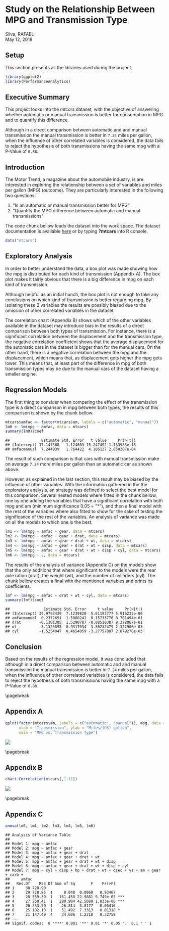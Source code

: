 # Study on the Relationship Between MPG and Transmission Type
Silva, RAFAEL  
May 12, 2018  

## Setup



This section presents all the libraries used during the project.


```r
library(ggplot2)
library(PerformanceAnalytics)
```

## Executive Summary

This project looks into the *mtcars* dataset, with the objective of answering whether automatic or manual transmission is better for consumption in MPG and to quantify this difference.

Although in a direct comparison between automatic and and manual transmission the manual transmission is better in ``7.24`` miles per gallon, when the influence of other correlated variables is considered, the data fails to reject the hypothesis of both transmissions having the same mpg with a P-Value of ``0.88``.

## Introduction

The Motor Trend, a magazine about the automobile industry, is are interested in exploring the relationship between a set of variables and miles per gallon (MPG) (outcome). They are particularly interested in the following two questions:

1. "Is an automatic or manual transmission better for MPG"
1. "Quantify the MPG difference between automatic and manual transmissions"

The code chunk bellow loads the dataset into the work space. The dataset documentation is available [here](http://stat.ethz.ch/R-manual/R-devel/library/datasets/html/mtcars.html) or by typing **?mtcars** into R console.


```r
data("mtcars")
```

## Exploratory Analysis

In order to better understand the data, a box plot was made showing how the mpg is distributed for each kind of transmission (Appendix A). The box plot makes it fairly obvious that there is a big difference in mpg on each kind of transmission.

Although helpful as an initial hunch, the box plot is not enough to take any conclusions on which kind of transmission is better regarding mpg. By isolating these 2 variables the results are possibly biased due to the omission of other correlated variables in the dataset.

The correlation chart (Appendix B) shows which of the other variables available in the dataset may introduce bias in the results of a direct comparison between both types of transmission. For instance, there is a significant correlation between the displacement and the transmission type, the negative correlation coefficient shows that the average displacement for the automatic cars in the dataset is bigger than for the manual cars. On the other hand, there is a negative correlation between the mpg and the displacement, which means that, as displacement gets higher the mpg gets lower. This means that, at least part of the difference in mpg of both transmission types may be due to the manual cars of the dataset having a smaller engine.

## Regression Models

The first thing to consider when comparing the effect of the transmission type is a direct comparison in mpg between both types, the results of this comparison is shown by the chunk bellow.


```r
mtcars$amfac <- factor(mtcars$am, labels = c("automatic", "manual"))
lm0 <- lm(mpg ~ amfac, data = mtcars)
summary(lm0)$coef
```

```
##              Estimate Std. Error   t value     Pr(>|t|)
## (Intercept) 17.147368   1.124603 15.247492 1.133983e-15
## amfacmanual  7.244939   1.764422  4.106127 2.850207e-04
```

The result of such comparison is that cars with manual transmission make on average ``7.24`` more miles per gallon than an automatic car as shown above.

However, as explained in the last section, this result may be biased by the influence of other variables. With the information gathered in the the exploratory analysis, an strategy was defined to select the best model for this comparison. Several nested models where fitted in the chunk bellow, one by one adding the variables that have a significant correlation with both mpg and am (minimum significance 0.05 = "*"), and then a final model with the rest of the variables where also fitted to show for the sake of testing the significance of the rest of the variables. An analysis of variance was made on all the models to which one is the best.


```r
lm1 <- lm(mpg ~ amfac + gear, data = mtcars)
lm2 <- lm(mpg ~ amfac + gear + drat, data = mtcars)
lm3 <- lm(mpg ~ amfac + gear + drat + wt, data = mtcars)
lm4 <- lm(mpg ~ amfac + gear + drat + wt + disp, data = mtcars)
lm5 <- lm(mpg ~ amfac + gear + drat + wt + disp + cyl, data = mtcars)
lm6 <- lm(mpg ~ ., data = mtcars)
```

The results of the analysis of variance (Appendix C) on the models show that the only additions that where significant to the models were the rear axle ration (drat), the weight (wt), and the number of cylinders (cyl). The chunk bellow creates a final with the mentioned variables and prints its coefficients.


```r
lmf <- lm(mpg ~ amfac + drat + wt + cyl, data = mtcars)
summary(lmf)$coef
```

```
##               Estimate Std. Error     t value     Pr(>|t|)
## (Intercept) 39.9793439  7.1239820  5.61193777 5.916235e-06
## amfacmanual  0.2372691  1.5080241  0.15733776 8.761494e-01
## drat        -0.1301305  1.5290787 -0.08510387 9.328067e-01
## wt          -3.1326895  0.9317034 -3.36232479 2.322906e-03
## cyl         -1.5254047  0.4654059 -3.27757887 2.879278e-03
```

## Conclusion

Based on the results of the regression model, it was concluded that although in a direct comparison between automatic and and manual transmission the manual transmission is better in ``7.24`` miles per gallon, when the influence of other correlated variables is considered, the data fails to reject the hypothesis of both transmissions having the same mpg with a P-Value of ``0.88``.

\pagebreak

## Appendix A


```r
qplot(factor(mtcars$am, labels = c("automatic", "manual")), mpg, data = mtcars, geom = "boxplot", 
      xlab = "Transmission", ylab = "Miles/(US) gallon",
      main = "MPG vs. Transmission Type")
```

![](RegMod_CP_files/figure-html/unnamed-chunk-6-1.png)<!-- -->

\pagebreak

## Appendix B


```r
chart.Correlation(mtcars[,1:11])
```

![](RegMod_CP_files/figure-html/unnamed-chunk-7-1.png)<!-- -->

\pagebreak

## Appendix C


```r
anova(lm0, lm1, lm2, lm3, lm4, lm5, lm6)
```

```
## Analysis of Variance Table
## 
## Model 1: mpg ~ amfac
## Model 2: mpg ~ amfac + gear
## Model 3: mpg ~ amfac + gear + drat
## Model 4: mpg ~ amfac + gear + drat + wt
## Model 5: mpg ~ amfac + gear + drat + wt + disp
## Model 6: mpg ~ amfac + gear + drat + wt + disp + cyl
## Model 7: mpg ~ cyl + disp + hp + drat + wt + qsec + vs + am + gear + carb + 
##     amfac
##   Res.Df    RSS Df Sum of Sq       F    Pr(>F)    
## 1     30 720.90                                   
## 2     29 720.85  1     0.048  0.0069   0.93467    
## 3     28 559.39  1   161.458 22.9881 9.749e-05 ***
## 4     27 260.41  1   298.984 42.5689 1.833e-06 ***
## 5     26 233.59  1    26.814  3.8177   0.06416 .  
## 6     25 182.10  1    51.492  7.3313   0.01318 *  
## 7     21 147.49  4    34.606  1.2318   0.32759    
## ---
## Signif. codes:  0 '***' 0.001 '**' 0.01 '*' 0.05 '.' 0.1 ' ' 1
```
